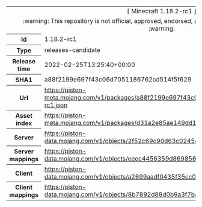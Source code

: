<html><table>
<tr><td colspan="2" align="center"><img width="0" height="0"><br/>⌈ Minecraft 1.18.2-rc1 ⌋<br/><img width="0" height="0"></td></tr>
<tr><td colspan="2" align="center"><img width="0" height="0"><br/>
:warning: This repository is not official, approved, endorsed, associated or connected with Mojang :warning:
<br/><img width="0" height="0"></td></tr>
<tr><th>Id</th><td>1.18.2-rc1</td></tr>
<tr><th>Type</th><td>releases-candidate</td></tr>
<tr><th>Release time</th><td>2022-02-25T13:25:40+00:00</td></tr>
<tr><th>SHA1</th><td>a88f2199e697f43c06d7051186762cd514f5f629</td></tr>
<tr><th>Url</th><td><a href="https://piston-meta.mojang.com/v1/packages/a88f2199e697f43c06d7051186762cd514f5f629/1.18.2-rc1.json">https://piston-meta.mojang.com/v1/packages/a88f2199e697f43c06d7051186762cd514f5f629/1.18.2-rc1.json</a></td></tr>
<tr><th>Asset index</th><td><a href="https://piston-meta.mojang.com/v1/packages/d31a2e85ae149dd1b1a7070b22cb8887892fda6c/1.18.json">https://piston-meta.mojang.com/v1/packages/d31a2e85ae149dd1b1a7070b22cb8887892fda6c/1.18.json</a></td></tr>
<tr><th>Server</th><td><a href="https://piston-data.mojang.com/v1/objects/2f52c69c90d63c024548ae5c5438ff3156ece6c2/server.jar">https://piston-data.mojang.com/v1/objects/2f52c69c90d63c024548ae5c5438ff3156ece6c2/server.jar</a></td></tr>
<tr><th>Server mappings</th><td><a href="https://piston-data.mojang.com/v1/objects/eeec4456359d8698565acb9d5b67a68cc8885252/server.txt">https://piston-data.mojang.com/v1/objects/eeec4456359d8698565acb9d5b67a68cc8885252/server.txt</a></td></tr>
<tr><th>Client</th><td><a href="https://piston-data.mojang.com/v1/objects/a2699aadf0435f35cc0694d2f9e9403baac27ee2/client.jar">https://piston-data.mojang.com/v1/objects/a2699aadf0435f35cc0694d2f9e9403baac27ee2/client.jar</a></td></tr>
<tr><th>Client mappings</th><td><a href="https://piston-data.mojang.com/v1/objects/8b7892d88d0b9a3f7bab25f7cdff0bad7b4bc0c2/client.txt">https://piston-data.mojang.com/v1/objects/8b7892d88d0b9a3f7bab25f7cdff0bad7b4bc0c2/client.txt</a></td></tr>
</table></html>